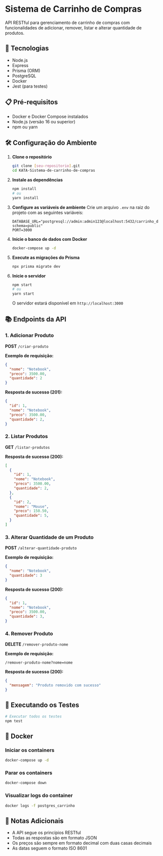 # Sistema de Carrinho de Compras

API RESTful para gerenciamento de carrinho de compras com funcionalidades de adicionar, remover, listar e alterar quantidade de produtos.

## 🚀 Tecnologias

- Node.js
- Express
- Prisma (ORM)
- PostgreSQL
- Docker
- Jest (para testes)

## 📋 Pré-requisitos

- Docker e Docker Compose instalados
- Node.js (versão 16 ou superior)
- npm ou yarn

## 🛠️ Configuração do Ambiente

1. **Clone o repositório**
   ```bash
   git clone [seu-repositorio].git
   cd KATA-Sistema-de-carrinho-de-compras
   ```

2. **Instale as dependências**
   ```bash
   npm install
   # ou
   yarn install
   ```

3. **Configure as variáveis de ambiente**
   Crie um arquivo `.env` na raiz do projeto com as seguintes variáveis:
   ```
   DATABASE_URL="postgresql://admin:admin123@localhost:5432/carrinho_db?schema=public"
   PORT=3000
   ```

4. **Inicie o banco de dados com Docker**
   ```bash
   docker-compose up -d
   ```

5. **Execute as migrações do Prisma**
   ```bash
   npx prisma migrate dev
   ```

6. **Inicie o servidor**
   ```bash
   npm start
   # ou
   yarn start
   ```

   O servidor estará disponível em `http://localhost:3000`

## 📚 Endpoints da API

### 1. Adicionar Produto
**POST** `/criar-produto`

**Exemplo de requisição:**
```json
{
  "nome": "Notebook",
  "preco": 3500.00,
  "quantidade": 2
}
```

**Resposta de sucesso (201):**
```json
{
  "id": 1,
  "nome": "Notebook",
  "preco": 3500.00,
  "quantidade": 2,
}
```

### 2. Listar Produtos
**GET** `/listar-produtos`

**Resposta de sucesso (200):**
```json
[
  {
    "id": 1,
    "nome": "Notebook",
    "preco": 3500.00,
    "quantidade": 2,
  },
  {
    "id": 2,
    "nome": "Mouse",
    "preco": 150.50,
    "quantidade": 5,
  }
]
```

### 3. Alterar Quantidade de um Produto
**POST** `/alterar-quantidade-produto`

**Exemplo de requisição:**
```json
{
  "nome": "Notebook",
  "quantidade": 3
}
```

**Resposta de sucesso (200):**
```json
{
  "id": 1,
  "nome": "Notebook",
  "preco": 3500.00,
  "quantidade": 3,
}
```

### 4. Remover Produto
**DELETE** `/remover-produto-nome`

**Exemplo de requisição:**
```url
/remover-produto-nome?nome=nome
```

**Resposta de sucesso (200):**
```json
{
  "mensagem": "Produto removido com sucesso"
}
```

## 🧪 Executando os Testes

```bash
# Executar todos os testes
npm test
```

## 🐳 Docker

### Iniciar os containers
```bash
docker-compose up -d
```

### Parar os containers
```bash
docker-compose down
```

### Visualizar logs do container
```bash
docker logs -f postgres_carrinho
```

## 📝 Notas Adicionais

- A API segue os princípios RESTful
- Todas as respostas são em formato JSON
- Os preços são sempre em formato decimal com duas casas decimais
- As datas seguem o formato ISO 8601
